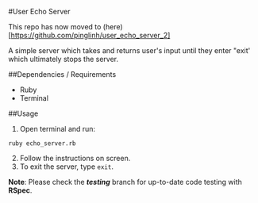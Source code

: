 #User Echo Server

This repo has now moved to (here)[https://github.com/pinglinh/user_echo_server_2]

A simple server which takes and returns user's input until they enter "exit' which ultimately stops the server.

##Dependencies / Requirements
* Ruby
* Terminal

##Usage

1. Open terminal and run:
  ```
  ruby echo_server.rb
  ```
2. Follow the instructions on screen.
3. To exit the server, type `exit`.

**Note**: Please check the ***testing*** branch for up-to-date code testing with **RSpec**.
